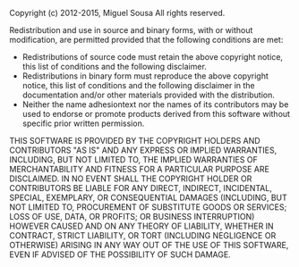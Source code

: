 Copyright (c) 2012-2015, Miguel Sousa
All rights reserved.

Redistribution and use in source and binary forms, with or without modification, are
permitted provided that the following conditions are met:

* Redistributions of source code must retain the above copyright notice, this list of
  conditions and the following disclaimer.
* Redistributions in binary form must reproduce the above copyright notice, this list of
  conditions and the following disclaimer in the documentation and/or other materials
  provided with the distribution.
* Neither the name adhesiontext nor the names of its contributors may be used to endorse
  or promote products derived from this software without specific prior written permission.

THIS SOFTWARE IS PROVIDED BY THE COPYRIGHT HOLDERS AND CONTRIBUTORS "AS IS" AND ANY
EXPRESS OR IMPLIED WARRANTIES, INCLUDING, BUT NOT LIMITED TO, THE IMPLIED WARRANTIES OF
MERCHANTABILITY AND FITNESS FOR A PARTICULAR PURPOSE ARE DISCLAIMED. IN NO EVENT SHALL THE
COPYRIGHT HOLDER OR CONTRIBUTORS BE LIABLE FOR ANY DIRECT, INDIRECT, INCIDENTAL, SPECIAL,
EXEMPLARY, OR CONSEQUENTIAL DAMAGES (INCLUDING, BUT NOT LIMITED TO, PROCUREMENT OF
SUBSTITUTE GOODS OR SERVICES; LOSS OF USE, DATA, OR PROFITS; OR BUSINESS INTERRUPTION)
HOWEVER CAUSED AND ON ANY THEORY OF LIABILITY, WHETHER IN CONTRACT, STRICT LIABILITY, OR
TORT (INCLUDING NEGLIGENCE OR OTHERWISE) ARISING IN ANY WAY OUT OF THE USE OF THIS
SOFTWARE, EVEN IF ADVISED OF THE POSSIBILITY OF SUCH DAMAGE.
